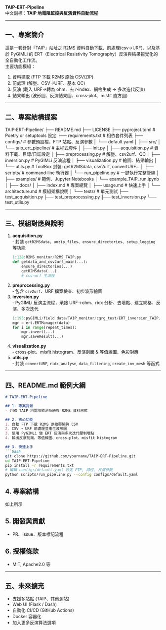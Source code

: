 **TAIP‑ERT‑Pipeline**  
中文副標：**TAIP 地電阻監控與反演資料自動流程**

---

## 一、專案簡介

這是一套針對「TAIP」站址之 R2MS 資料自動下載、前處理(csv→URF)、以及基於 PyGIMLi 的 ERT（Electrical Resistivity Tomography）反演與結果視覺化的全自動化工作流。  
主要功能模組：  
1. 資料擷取 (FTP 下載 R2MS 原始 CSV/ZIP)  
2. 前處理 (解壓、CSV→URF、基本 QC)  
3. 反演 (載入 URF→轉為 ohm、去 r‑index、網格生成 → 多次迭代反演)  
4. 結果輸出 (波形圖、反演結果圖、cross‑plot、misfit 直方圖)

---

## 二、專案結構提案
TAIP‑ERT‑Pipeline/
├── README.md
├── LICENSE
├── pyproject.toml # Poetry or setuptools 設定
├── requirements.txt # 相依套件列表
├── configs/ # 參數預設檔、FTP 站點、反演參數
│ └── default.yaml
│
├── src/
│ └── taip_ert_pipeline/ # 主程式套件
│ ├── init.py
│ ├── acquisition.py # 資料下載、目錄/日誌設定
│ ├── preprocessing.py # 解壓、csv2urf、QC
│ ├── inversion.py # PyGIMLi 反演流程
│ ├── visualization.py # 繪圖、結果輸出
│ └── utils.py # ToolBox 封裝: getR2MSdata, csv2urf, convertURF…
│
├── scripts/ # command‑line 執行器
│ └── run_pipeline.py # 一鍵執行完整管線
│
├── examples/ # 範例、Jupyter Notebooks
│ └── example_TAIP_run.ipynb
│
├── docs/
│ ├── index.md # 專案總覽
│ ├── usage.md # 快速上手
│ └── architecture.md # 模組架構說明
│
└── tests/ # 單元測試
├── test_acquisition.py
├── test_preprocessing.py
├── test_inversion.py
└── test_utils.py


---

## 三、模組對應與說明

1. **acquisition.py**  
   ‑ 封裝 `getR2MSdata`、`unzip_files`、`ensure_directories`、`setup_logging` 等功能  
   ```python
   1:128:R2MS_monitor/R2MS_TAIP.py
   def getdata_and_csv2urf_main(...):
       ensure_directories(...)
       getR2MSdata(...)
       # csv→urf 主流程
   ```
2. **preprocessing.py**  
   ‑ 包含 `csv2urf`、URF 檔案檢查、初步波形繪圖  
3. **inversion.py**  
   ‑ PyGIMLi 反演主流程，承接 URF→ohm、ridx 分析、去壞點、建立網格、反演、多次迭代  
   ```python
   1:195:pyGIMLi/field data/TAIP_monitor/cgrg_test/ERT_inversion_TAIP.py
   mgr = ert.ERTManager(data)
   for i in range(repeat_times):
       mgr.invert(...)
       mgr.saveResult(...)
   ```
4. **visualization.py**  
   ‑ cross‑plot、misfit histogram、反演剖面 & 等值線圖、色彩對應  
5. **utils.py**  
   ‑ 封裝 `convertURF`, `ridx_analyse`, `data_filtering`, `create_inv_mesh` 等函式  

---

## 四、README.md 範例大綱

```markdown
# TAIP‑ERT‑Pipeline

## 1. 專案背景
- 介紹 TAIP 地電阻監測系統與 R2MS 資料格式

## 2. 核心功能
1. 自動 FTP 下載 R2MS 原始壓縮與 CSV  
2. CSV → URF 前處理並產生波形圖  
3. 使用 PyGIMLi 做 ERT 反演與多次迭代壓制壞點  
4. 輸出反演剖面、等值線圖、cross‑plot、misfit histogram

## 3. 快速上手
```bash
git clone https://github.com/yourname/TAIP-ERT-Pipeline.git
cd TAIP-ERT-Pipeline
pip install -r requirements.txt
# 編輯 configs/default.yaml 設定 FTP, 路徑, 反演參數
python scripts/run_pipeline.py --config configs/default.yaml
```

## 4. 專案結構

如上所示

## 5. 開發與貢獻
- PR、Issue、版本標記流程

## 6. 授權條款
- MIT, Apache2.0 等

---

## 五、未來擴充

- 支援多站點 (TAIP、其他測站)  
- Web UI (Flask / Dash)  
- 自動化 CI/CD (GitHub Actions)  
- Docker 容器化  
- 加入更多反演算法選項  
